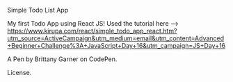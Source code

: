 Simple Todo List App

My first Todo App using React JS! Used the tutorial here --> https://www.kirupa.com/react/simple_todo_app_react.htm?utm_source=ActiveCampaign&utm_medium=email&utm_content=Advanced+Beginner+Challenge%3A+JavaScript+Day+16&utm_campaign=JS+Day+16

A Pen by Brittany Garner on CodePen.

License.

